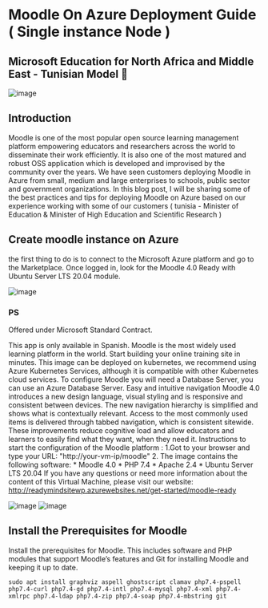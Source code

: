 # Moodle On Azure Deployment Guide ( Single instance Node ) 
## Microsoft Education for North Africa and Middle East - Tunisian Model 🚩

![image](https://user-images.githubusercontent.com/26825056/200259920-b033fa29-e1bc-4f44-95e3-6ad4c114bd0d.png)

## Introduction 

Moodle is one of the most popular open source learning management platform empowering educators and researchers across the world to disseminate their work efficiently. It is also one of the most matured and robust OSS application which is developed and improvised by the community over the years. We have seen customers deploying Moodle in Azure from small, medium and large enterprises to schools, public sector and government organizations. 
In this blog post, I will be sharing some of the best practices and tips for deploying Moodle on Azure based on our experience working with some of our customers ( tunisia - Minister of Education &  Minister of High Education and Scientific Research ) 

## Create moodle instance on Azure 

the first thing to do is to connect to the Microsoft Azure platform and go to the Marketplace. 
Once logged in, look for the Moodle 4.0 Ready with Ubuntu Server LTS 20.04 module.

![image](https://user-images.githubusercontent.com/26825056/200257894-ea153457-631a-4783-afea-b944cdffe3b1.png)

### PS 

Offered under Microsoft Standard Contract.

This app is only available in Spanish. Moodle is the most widely used learning platform in the world. Start building your online training site in minutes. This image can be deployed on kubernetes, we recommend using Azure Kubernetes Services, although it is compatible with other Kubernetes cloud services. To configure Moodle you will need a Database Server, you can use an Azure Database Server. Easy and intuitive navigation Moodle 4.0 introduces a new design language, visual styling and is responsive and consistent between devices. The new navigation hierarchy is simplified and shows what is contextually relevant. Access to the most commonly used items is delivered through tabbed navigation, which is consistent sitewide. These improvements reduce cognitive load and allow educators and learners to easily find what they want, when they need it. Instructions to start the configuration of the Moodle platform : 1.Got to your browser and type your URL: "http://your-vm-ip/moodle" 2. The image contains the following software: * Moodle 4.0 * PHP 7.4 * Apache 2.4 * Ubuntu Server LTS 20.04 If you have any questions or need more information about the content of this Virtual Machine, please visit our website: http://readymindsitewp.azurewebsites.net/get-started/moodle-ready

![image](https://user-images.githubusercontent.com/26825056/200260974-f80e33f0-8e1b-4c00-ba43-cbb518ea863d.png)
![image](https://user-images.githubusercontent.com/26825056/200261796-70373319-370b-40eb-b31e-a48e993e4de3.png)

## Install the Prerequisites for Moodle 

Install the prerequisites for Moodle. This includes software and PHP modules that support Moodle’s features and Git for installing Moodle and keeping it up to date.

```
sudo apt install graphviz aspell ghostscript clamav php7.4-pspell php7.4-curl php7.4-gd php7.4-intl php7.4-mysql php7.4-xml php7.4-xmlrpc php7.4-ldap php7.4-zip php7.4-soap php7.4-mbstring git
```
